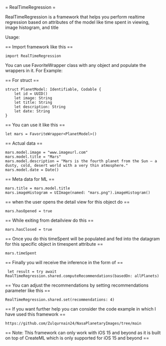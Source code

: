 = RealTimeRegression =

RealTimeRegression is a framework that helps you perform realtime regression based on attributes of the model like time spent in viewing, image histogram, and title

Usage:

== Import framework like this ==

```
import RealTimeRegression
```

You can use FavoriteWrapper<T> class with any object and populate the wrappers in it.
For Example:

== For struct ==

```    
struct PlanetModel: Identifiable, Codable {
    let id = UUID()
    let image: String
    let title: String
    let description: String
    let date: String
}
```

== You can use it like this ==

```
let mars = FavoriteWrapper<PlanetModel>()
```

== Actual data ==

```
mars.model.image = "www.imageurl.com"
mars.model.title = "Mars"
mars.model.description = "Mars is the fourth planet from the Sun – a dusty, cold, desert world with a very thin atmosphere."
mars.model.date = Date()
```

== Meta data for ML ==

```   
mars.title = mars.model.title
mars.imageHistogram = UIImage(named: "mars.png").imageHistogram()
```

== when the user opens the detail view for this object do ==

```    
mars.hasOpened = true
```

== While exiting from detailview do this ==

```
mars.hasClosed = true
```

== Once you do this timeSpent will be populated and fed into the datagram for this specific object in timespent attribute ==

```   
mars.timeSpent
```

== Finally you will receive the inference in the form of ==

```    
 let result = try await RealTimeRegression.shared.computeRecommendations(basedOn: allPlanets)
```

== You can adjust the recommendations by setting recommendations parameter like this ==

```   
RealTimeRegression.shared.set(recommendations: 4)
```

== If you want further help you can consider the code example in which I have used this framework ==

```    
https://github.com/Zulqurnain24/NasaPlanetaryImages/tree/main
```

== Note: This framework can only work with iOS 15 and beyond as it is built on top of CreateML which is only supported for iOS 15 and beyond ==

